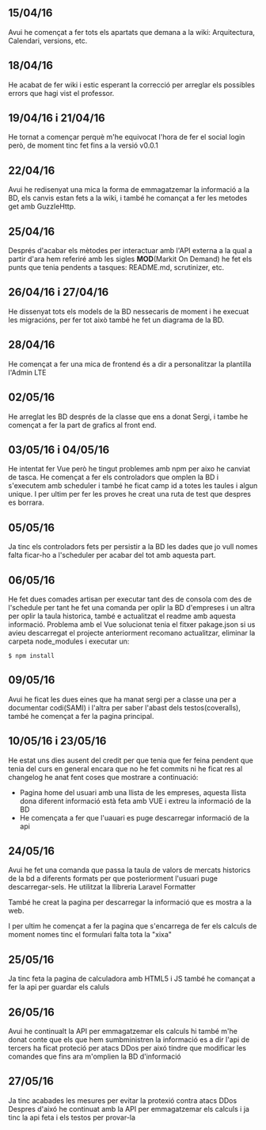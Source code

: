 ## 15/04/16
Avui he començat a fer tots els apartats que demana a la wiki: Arquitectura, Calendari, versions, etc.
## 18/04/16
He acabat de fer wiki i estic esperant la correcció per arreglar els possibles errors que hagi vist el professor.
## 19/04/16 i 21/04/16 
He tornat a començar perquè m'he equivocat l'hora de fer el social login però, de moment tinc fet fins a la versió v0.0.1
## 22/04/16
Avui he redisenyat una mica la forma de emmagatzemar la informació a la BD, els canvis estan fets a la wiki, i també he comançat a fer les metodes get amb GuzzleHttp.
## 25/04/16
Després d'acabar els mètodes per interactuar amb l'API externa a la qual a partir d'ara hem referiré amb les sigles **MOD**(Markit On Demand) he fet els punts que tenia pendents a tasques: README.md, scrutinizer, etc.
## 26/04/16 i 27/04/16
He dissenyat tots els models de la BD nessecaris de moment i he execuat les migracións, per fer tot això també he fet un diagrama de la BD.
## 28/04/16
He començat a fer una mica de frontend és a dir a personalitzar la plantilla l'Admin LTE
## 02/05/16
He arreglat les BD després de la classe que ens a donat Sergi, i tambe he començat a fer la part de grafics al front end.
## 03/05/16 i 04/05/16
He intentat fer Vue però he tingut problemes amb npm per aixo he canviat de tasca. He començat a fer els controladors que omplen la BD i s'executem amb scheduler i també he ficat camp id a totes les taules i algun unique. I per ultim per fer les proves he creat una ruta de test que despres es borrara.
## 05/05/16
Ja tinc els controladors fets per persistir a la BD les dades que jo vull nomes falta ficar-ho a l'scheduler per acabar del tot amb aquesta part.
## 06/05/16
He fet dues comades artisan per executar tant des de consola com des de l'schedule per tant he fet una comanda per oplir la BD d'empreses i un altra per oplir la taula historica, també e actualitzat el readme amb aquesta informació.
Problema amb el Vue solucionat tenia el fitxer pakage.json si us avieu descarregat el projecte anteriorment recomano actualitzar, eliminar la carpeta node_modules i executar un:

`$ npm install`
## 09/05/16
Avui he ficat les dues eines que ha manat sergi per a classe una per a documentar codi(SAMI) i l'altra per saber l'abast dels testos(coveralls), també he començat a fer la pagina principal.
## 10/05/16 i 23/05/16
He estat uns dies ausent del credit per que tenia que fer feina pendent que tenia del curs en general encara que no he fet commits ni he ficat res al changelog he anat fent coses que mostrare a continuació:
* Pagina home del usuari amb una llista de les empreses, aquesta llista dona diferent informació està feta amb VUE i extreu la informació de la BD
* He començata a fer que l'uauari es puge descarregar informació de la api
## 24/05/16
Avui he fet una comanda que passa la taula de valors de mercats historics de la bd a diferents formats per que posteriorment l'usuari puge descarregar-sels. He utilitzat la llibreria Laravel Formatter

També he creat la pagina per descarregar la informació que es mostra a la web.

I per ultim he començat a fer la pagina que s'encarrega de fer els calculs de moment nomes tinc el formulari falta tota la "xixa"
## 25/05/16
Ja tinc feta la pagina de calculadora amb HTML5 i JS també  he comançat a fer la api per guardar els caluls
## 26/05/16
Avui he continualt la API per emmagatzemar els calculs hi també m'he donat conte que els que hem sumbministren la informació es a dir l'api de tercers ha ficat proteció per atacs DDos per aixó tindre que modificar les comandes que fins ara m'omplien la BD d'informació
## 27/05/16
Ja tinc acabades les mesures per evitar la protexió contra atacs DDos
Despres d'aixó he continuat amb la API per emmagatzemar els calculs i ja tinc la api feta i els testos per provar-la